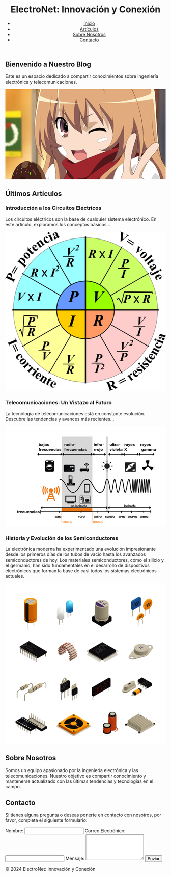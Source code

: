 <!DOCTYPE html>
<html lang="es">
<head>
    <meta charset="UTF-8">
    <meta name="viewport" content="width=device-width, initial-scale=1.0">
    <title>ElectroNet: Innovación y Conexión</title>
    <link rel="stylesheet" href="styles.css">
    <link href="https://fonts.googleapis.com/css2?family=Roboto:wght@400;700&display=swap" rel="stylesheet">
    <script async src="https://pagead2.googlesyndication.com/pagead/js/adsbygoogle.js"></script>
    <script>
        (adsbygoogle = window.adsbygoogle || []).push({
            google_ad_client: "ca-pub-xxxxxxxxxx",
            enable_page_level_ads: true
        });
    </script>
</head>
<body>
    <header>
        <h1>ElectroNet: Innovación y Conexión</h1>
        <nav>
            <ul>
                <li><a href="#inicio">Inicio</a></li>
                <li><a href="#articulos">Artículos</a></li>
                <li><a href="#sobre-nosotros">Sobre Nosotros</a></li>
                <li><a href="#contacto">Contacto</a></li>
            </ul>
        </nav>
    </header>
    <main>
        <section id="inicio">   
            <h2>Bienvenido a Nuestro Blog</h2>
            <p>Este es un espacio dedicado a compartir conocimientos sobre ingeniería electrónica y telecomunicaciones.</p>
            <img src="images/welcome.png" alt="Bienvenido al Blog">
        </section>
        <section id="articulos">
            <h2>Últimos Artículos</h2>
            <article>
                <h3>Introducción a los Circuitos Eléctricos</h3>
                <p>Los circuitos eléctricos son la base de cualquier sistema electrónico. En este artículo, exploramos los conceptos básicos...</p>
                <img src="images/circuitos.png" alt="Circuitos Eléctricos">
            </article>
            <article>
                <h3>Telecomunicaciones: Un Vistazo al Futuro</h3>
                <p>La tecnología de telecomunicaciones está en constante evolución. Descubre las tendencias y avances más recientes...</p>
                <img src="images/telecomunicaciones.png" alt="Telecomunicaciones">
            </article>
             <article>
                <h3>Historia y Evolución de los Semiconductores</h3>
                <p>La electrónica moderna ha experimentado una evolución impresionante desde los primeros días de los tubos de vacío hasta los avanzados semiconductores de hoy. Los materiales semiconductores, como el silicio y el germanio, han sido fundamentales en el desarrollo de dispositivos electrónicos que forman la base de casi todos los sistemas electrónicos actuales.</p>
                <img src="images/semiconductores.png" alt="Semiconductores">
            </article>
            <!-- Anuncio de AdSense -->
            <ins class="adsbygoogle"
                 style="display:block"
                 data-ad-client="ca-pub-xxxxxxxxxx"
                 data-ad-slot="1234567890"
                 data-ad-format="auto"></ins>
            <script>
                (adsbygoogle = window.adsbygoogle || []).push({});
            </script>
        </section>
        <section id="sobre-nosotros">
            <h2>Sobre Nosotros</h2>
            <p>Somos un equipo apasionado por la ingeniería electrónica y las telecomunicaciones. Nuestro objetivo es compartir conocimiento y mantenerse actualizado con las últimas tendencias y tecnologías en el campo.</p>
        </section>
        <section id="contacto">
            <h2>Contacto</h2>
            <p>Si tienes alguna pregunta o deseas ponerte en contacto con nosotros, por favor, completa el siguiente formulario:</p>
            <form action="https://formspree.io/f/your-form-id" method="POST">
                <label for="name">Nombre:</label>
                <input type="text" id="name" name="name" required>
                <label for="email">Correo Electrónico:</label>
                <input type="email" id="email" name="email" required>
                <label for="message">Mensaje:</label>
                <textarea id="message" name="message" rows="5" required></textarea>
                <button type="submit">Enviar</button>
            </form>
        </section>
    </main>
    <footer>
        <p>&copy; 2024 ElectroNet: Innovación y Conexión</p>
    </footer>
</body>
</html>
